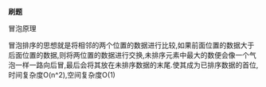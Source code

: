 **刷题**

 冒泡原理

​     冒泡排序的思想就是将相邻的两个位置的数据进行比较,如果前面位置的数据大于后面位置的数据,则将两位置的数据进行交换,未排序元素中最大的数便会像一个气泡一样一路向后冒,最后会将其放在未排序数据的末尾.使其成为已排序数据的首位,时间复杂度O(n^2),空间复杂度O(1)

